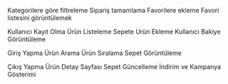 


 Kategorilere göre filtreleme
 Sipariş tamamlama
Favorilere ekleme
Favori listesini görüntülemek


 Kullanıcı Kayıt Olma
 Ürün Listeleme
 Sepete Urün Ekleme
 Kullanıcı Bakiye Görüntüleme


Giriş Yapma
 Ürün Arama
Ürün Sıralama
Sepet Görüntüleme


 Çıkış Yapma
 Ürün Detay Sayfası
 Sepet Güncelleme
 İndirim ve Kampanya Gösterimi

